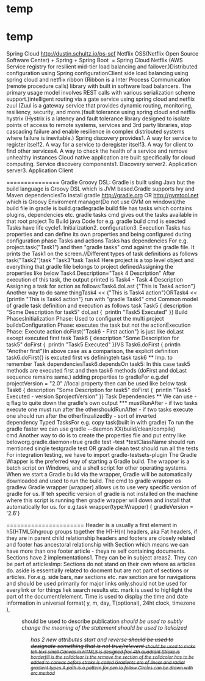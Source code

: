 # temp
temp
================
Spring Cloud
http://dustin.schultz.io/ps-scf
Netflix OSS(Netflix Open Source Software Center) + Spring + Spring Boot  = Spring Cloud Netflix (AWS Service registry for resilient mid-tier load balancing and failover.)Distributed configuration using Spring configurationClient side load balancing using spring cloud and netflix ribbon (Ribbon is a Inter Process Communication (remote procedure calls) library with built in software load balancers. The primary usage model involves REST calls with various serialization scheme support.)intelligent routing via a gate service using spring cloud and netflix zuul (Zuul is a gateway service that provides dynamic routing, monitoring, resiliency, security, and more.)fault tolerance using spring cloud and netflix hystrix (Hystrix is a latency and fault tolerance library designed to isolate points of access to remote systems, services and 3rd party libraries, stop cascading failure and enable resilience in complex distributed systems where failure is inevitable.)
Spring discovery provides1. A way for service to register itself2. A way for a service to deregister itself3. A way for client to find other services4. A way to check the health of a service and remove unhealthy instances
Cloud native application are built specifically for cloud computing.
Service discovery components1. Discovery server2. Application server3. Application Client

===============
Gradle
Groovy DSL: Gradle is built using Java but the build language is Groovy DSL which is JVM based.Gradle supports Ivy and Maven dependenciesTo Install gradle http://gradle.org OR http://gvmtool.net which is Groovy Enviroment manager(Do not use GVM on windows)the build file in gradle is build.gradlegradle build file has tasks which contains plugins, dependencies etc.
gradle tasks cmd gives out the tasks available in that root project
To Build java Code for e.g.
gradle build cmd is exected
Tasks have life cycle1. Initialization2. configuration3. Execution
Tasks has properties and can define its own properties and being configured during configuration phase
Tasks and actions
Tasks has dependencies
For e.g.
project.task("Task1") and then "gradle tasks" cmd against the gradle file. It prints the Task1 on the screen.//Different types of task definitions as follows
task("Task2")task "Task3"task Task4
Here project is a top level object and everything that gradle file belongs to project definedAssigning the properties like below
Task4.Description="Task 4 Description"
After execution of this task, the output printed is Task4 - Task 4 Description
Assigning a task for action as follows:Task4.doLast {"This is Task4 action"}
Another way to do same thingTask4 << {"This is Task4 action"}ORTask4 << {println "This is Task4 action"}
run with "gradle Task4" cmd
Common model of gradle task definition and execution as follows
task Task5 { description "Some Description for task5" doLast {  println "Task5 Executed" }}
Build PhasesInitialization Phase: Used to configuret the multi project buildsConfiguration Phase: executes the task but not the actionExecution Phase: Execute action
doFirst{"Task6 - First action"} is just like doLast except executed first
task Task6 { description "Some Description for task5" doFirst {  println "Task5 Executed" }}VS Task6.doFirst { println "Another first"}In above case as a comparison, the explicit definition task6.doFirst{} is excuted first vs definingteh task task6 ** Imp. to remember
Task dependenciesTask6.dependsOn task5: In this case task5 methods are executed first and then task6 methods (doFirst and doLast sequence remains same.)
adding properties to gradleFor e.g.def projectVersion = "2.0" //local property
then can be used like below
task Task6 { description "Some Description for task5" doFirst {  println "Task5 Executed - version $projectVersion" }}
Task Dependencies
** We can use -q flag to quite down the gradle's own output ***
mustRunAfter - if two tasks execute one must run after the othershouldRunAfter - if two tasks execute one should run after the otherfinzalizedBy - sort of inverted dependency Typed TasksFor e.g. copy task(built in with gradle)
To run the gradle faster we can use gradle --daemon XX(build/clean/compile) cmd.Another way to do is to create the properties file and put entry like beloworg.gradle.daemon=true
gradle test -test *testClassName should run mentioned single testgradle test OR gradle clean test should run all the tests
For integration testing, we have to import gradle-testsets-plugin
The Gradle Wrapper is the preferred way of starting a Gradle build. The wrapper is a batch script on Windows, and a shell script for other operating systems. 
When we start a Gradle build via the wrapper, Gradle will be automatically downloaded and used to run the build.
The cmd to gradle wrapper os gradlew 
Gradle wrapper (wrapper) allows us to use very specific version of gradle for us. If teh specific version of gradle is not installed on the machine where this script is running then gradle wrapper will down and install that automatically for us.
for e.g.task wrapper(type:Wrapper) { gradleVersion = '2.6'}

======================
Header is a usually a first element in h5(HTML5)hgroup groups together the H1-H(n) headers, aka Fat headers, if they are in parent child relationship
headers and footers are closely related and footer has ancestoral relationship with Section which means we can have more than one footer
article - theya re self containing documents.
Sections have 2 implementations1. They can be in subject areas2. They can be part of articlesImp: Sections do not stand on their own where as articles do.
aside is essentially related to docment but are not part of sections or articles. For.e.g. side bars, nav sections etc.
nav section are for navigations and should be used primarily for major links only.should not be used for everylink or for things liek search results etc.
mark is used to highlight the part of the document/element.
Time is used to display the time and date information in universal format( y, m, day, T(optional), 24ht clock, timezone ),
<dl><dt><dd> should be used to describe publication<em> should be used to subtly change the meaning of the statement<i> should be used to italicized<ol> has 2 new attributes start and reverse<s> should be used to designate something that is not true/relevent <small> should be used to make teh text small
Canvas in HTML5 is designed fror 4th quadrant Stroke is borderfill is the solidclear is the remove the section of the solidcolor has to be added to canvas before stroke is called
Gradients are of linear and radial gradient types
A path is a pattern for pen to follow
Circles can be drawn with arc method

